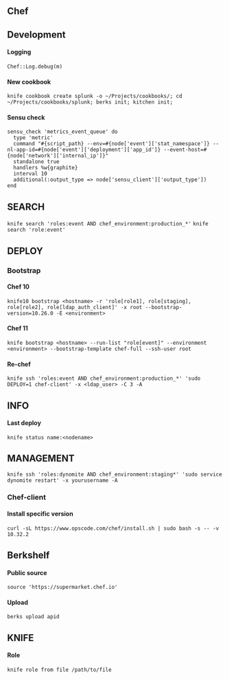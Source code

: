 Chef
----

## Development
#### Logging
`Chef::Log.debug(m)`

#### New cookbook
`knife cookbook create splunk -o ~/Projects/cookbooks/; cd ~/Projects/cookbooks/splunk; berks init; kitchen init;`

#### Sensu check
```
sensu_check 'metrics_event_queue' do
  type 'metric'
  command "#{script_path} --env=#{node['event']['stat_namespace']} --nl-app-id=#{node['event']['deployment']['app_id']} --event-host=#{node['network']['internal_ip']}"
  standalone true
  handlers %w{graphite}
  interval 10
  additional(:output_type => node['sensu_client']['output_type'])
end
```

## SEARCH
`knife search 'roles:event AND chef_environment:production_*'`
`knife search 'role:event'`

## DEPLOY

### Bootstrap
#### Chef 10
`knife10 bootstrap <hostname> -r 'role[role1], role[staging], role[role2], role[ldap_auth_client]' -x root --bootstrap-version=10.26.0 -E <environment>`
#### Chef 11
`knife bootstrap <hostname> --run-list "role[event]" --environment <environment> --bootstrap-template chef-full --ssh-user root`

#### Re-chef
`knife ssh 'roles:event AND chef_environment:production_*' 'sudo DEPLOY=1 chef-client' -x <ldap_user> -C 3 -A`


## INFO
#### Last deploy
`knife status name:<nodename>`

## MANAGEMENT
`knife ssh 'roles:dynomite AND chef_environment:staging*' 'sudo service dynomite restart' -x yourusername -A`

### Chef-client
#### Install specific version
`curl -sL https://www.opscode.com/chef/install.sh | sudo bash -s -- -v 10.32.2`

## Berkshelf
#### Public source
`source 'https://supermarket.chef.io'`

#### Upload
`berks upload apid`

## KNIFE
#### Role
`knife role from file /path/to/file`
